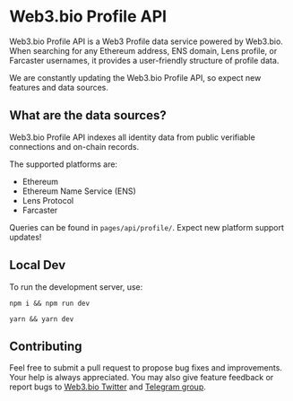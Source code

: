 # Web3.bio Profile API

Web3.bio Profile API is a Web3 Profile data service powered by Web3.bio. When searching for any Ethereum address, ENS domain, Lens profile, or Farcaster usernames, it provides a user-friendly structure of profile data.

We are constantly updating the Web3.bio Profile API, so expect new features and data sources.

## What are the data sources?

Web3.bio Profile API indexes all identity data from public verifiable connections and on-chain records.

The supported platforms are:

- Ethereum
- Ethereum Name Service (ENS)
- Lens Protocol
- Farcaster

Queries can be found in `pages/api/profile/`. Expect new platform support updates!

## Local Dev

To run the development server, use:

```
npm i && npm run dev
```

```
yarn && yarn dev
```

## Contributing

Feel free to submit a pull request to propose bug fixes and improvements. Your help is always appreciated. You may also give feature feedback or report bugs to [Web3.bio Twitter](https://twitter.com/web3bio) and [Telegram group](https://t.me/web3dotbio).